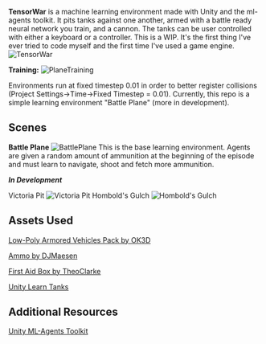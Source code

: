 **TensorWar** is a machine learning environment made with
Unity and the ml-agents toolkit. It pits tanks against one another, armed with
a battle ready neural network you train, and a cannon. The tanks can be user
controlled with either a keyboard or a controller. This is a WIP. It's
the first thing I've ever tried to code myself and the first time
I've used a game engine.
![TensorWar](images/TensorWarIconAlpha.png)

**Training:**
![PlaneTraining](images/PlaneTrainingcap.png)

Environments run at fixed timestep 0.01 in order to better register collisions (Project Settings->Time->Fixed Timestep
= 0.01).
Currently, this repo is a simple learning environment "Battle Plane" (more in development).

## Scenes

**Battle Plane**
![BattlePlane](images/BattlePlanecap.png)
This is the base learning environment. Agents are given a random amount of ammunition
at the beginning of the episode and must learn to navigate, shoot and fetch more ammunition.

***In Development***

Victoria Pit
![Victoria Pit](images/VictoriaPitcap.png)
Hombold's Gulch
![Hombold's Gulch](images/BattleTerraincap.png)

## Assets Used

[Low-Poly Armored Vehicles Pack by OK3D](https://www.cgtrader.com/free-3d-models/vehicle/sci-fi-vehicle/low-poly-armored-vehicles-pack)

[Ammo by DJMaesen](https://sketchfab.com/3d-models/ammo-healthbox-0195d3e483e94f68964bbfa1ebb5c6f5)

[First Aid Box by TheoClarke](https://sketchfab.com/3d-models/first-aid-box-edaba58075ff4796a3ff5c4a43a765a7)

[Unity Learn Tanks](https://learn.unity.com/project/tanks-tutorial)

## Additional Resources

[Unity ML-Agents Toolkit](https://github.com/Unity-Technologies/ml-agents)


